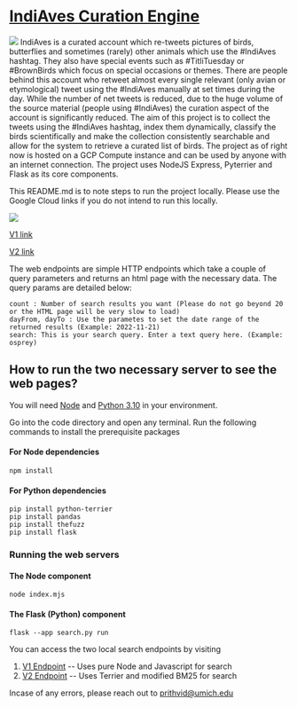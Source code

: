 # [IndiAves Curation Engine](https://drive.google.com/file/d/1ptYhFSkfdRtF5gC6Snj7ejrj6B3OkEbB/view?usp=sharing)

<img src="https://imgur.com/5sWNZhl.png"/>
IndiAves is a curated account which re-tweets pictures of birds, butterflies and sometimes (rarely) other animals which use the #IndiAves hashtag. They also have special events such as #TitliTuesday or #BrownBirds which focus on special occasions or themes. There are people behind this account who retweet almost every single relevant (only avian or etymological) tweet using the #IndiAves manually at set times during the day. While the number of net tweets is reduced, due to the huge volume of the source material (people using #IndiAves) the curation aspect of the account is significantly reduced.
The aim of this project is to collect the tweets using the #IndiAves hashtag, index them dynamically, classify the birds scientifically and make the collection consistently searchable and allow for the system to retrieve a curated list of birds.
The project as of right now is hosted on a GCP Compute instance and can be used by anyone with an internet connection. The project uses NodeJS Express, Pyterrier and Flask as its core components.

This README.md is to note steps to run the project locally. Please use the Google Cloud links if you do not intend to run this locally. 

<img src="https://i.imgur.com/0MfOw4z.png"/>

[V1 link](http://34.71.21.96:6500/search/v1?count=5&dayFrom=2022-11-01&dayTo=2022-11-15&search=parakeet) 

[V2 link](http://34.71.21.96:6500/search/v2?count=5&dayFrom=2022-11-01&dayTo=2022-11-15&search=parakeet)

The web endpoints are simple HTTP endpoints which take a couple of query parameters and returns an html page with the necessary data. The query params are detailed below:
```
count : Number of search results you want (Please do not go beyond 20 or the HTML page will be very slow to load)
dayFrom, dayTo : Use the parametes to set the date range of the returned results (Example: 2022-11-21)
search: This is your search query. Enter a text query here. (Example: osprey)
```

## How to run the two necessary server to see the web pages?

You will need [Node](https://nodejs.org/en/a) and [Python 3.10](https://www.python.org/) in your environment.

Go into the code directory and open any terminal. Run the following commands to install the prerequisite packages

#### For Node dependencies
```
npm install
```

#### For Python dependencies

```
pip install python-terrier
pip install pandas
pip install thefuzz
pip install flask
```

### Running the web servers

#### The Node component

```
node index.mjs
```

#### The Flask (Python) component

```
flask --app search.py run
```

You can access the two local search endpoints by visiting

1. [V1 Endpoint](http://127.0.0.1:3000/search/v1?count=5&dayFrom=2022-10-01&dayTo=2022-12-31&search=osprey) -- Uses pure Node and Javascript for search
2. [V2 Endpoint](http://127.0.0.1:3000/search/v2?count=5&dayFrom=2022-10-01&dayTo=2022-12-31&search=osprey) -- Uses Terrier and modified BM25 for search

Incase of any errors, please reach out to prithvid@umich.edu
